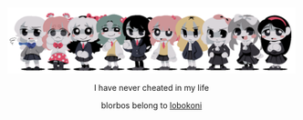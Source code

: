 ![# THEM](them2.png)
<p align="center">I have never cheated in my life</p>
<p align="center">blorbos belong to <a href="https://lobokoni.neocities.org/">lobokoni</a></p>

